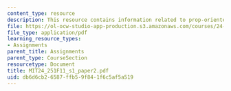 ```yaml
---
content_type: resource
description: This resource contains information related to prop-oriented make-believe.
file: https://ol-ocw-studio-app-production.s3.amazonaws.com/courses/24-251-introduction-to-philosophy-of-language-fall-2011/db6d6cb26587ffb59f841f6c5af5a519_MIT24_251F11_s1_paper2.pdf
file_type: application/pdf
learning_resource_types:
- Assignments
parent_title: Assignments
parent_type: CourseSection
resourcetype: Document
title: MIT24_251F11_s1_paper2.pdf
uid: db6d6cb2-6587-ffb5-9f84-1f6c5af5a519
---
```

